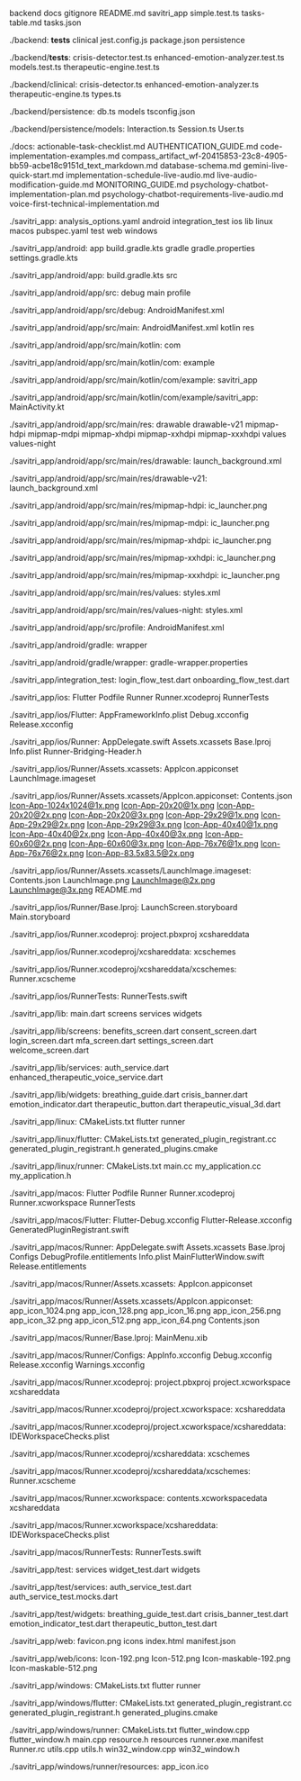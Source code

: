 backend
docs
gitignore
README.md
savitri_app
simple.test.ts
tasks-table.md
tasks.json

./backend:
__tests__
clinical
jest.config.js
package.json
persistence

./backend/__tests__:
crisis-detector.test.ts
enhanced-emotion-analyzer.test.ts
models.test.ts
therapeutic-engine.test.ts

./backend/clinical:
crisis-detector.ts
enhanced-emotion-analyzer.ts
therapeutic-engine.ts
types.ts

./backend/persistence:
db.ts
models
tsconfig.json

./backend/persistence/models:
Interaction.ts
Session.ts
User.ts

./docs:
actionable-task-checklist.md
AUTHENTICATION_GUIDE.md
code-implementation-examples.md
compass_artifact_wf-20415853-23c8-4905-bb59-acbe18c9151d_text_markdown.md
database-schema.md
gemini-live-quick-start.md
implementation-schedule-live-audio.md
live-audio-modification-guide.md
MONITORING_GUIDE.md
psychology-chatbot-implementation-plan.md
psychology-chatbot-requirements-live-audio.md
voice-first-technical-implementation.md

./savitri_app:
analysis_options.yaml
android
integration_test
ios
lib
linux
macos
pubspec.yaml
test
web
windows

./savitri_app/android:
app
build.gradle.kts
gradle
gradle.properties
settings.gradle.kts

./savitri_app/android/app:
build.gradle.kts
src

./savitri_app/android/app/src:
debug
main
profile

./savitri_app/android/app/src/debug:
AndroidManifest.xml

./savitri_app/android/app/src/main:
AndroidManifest.xml
kotlin
res

./savitri_app/android/app/src/main/kotlin:
com

./savitri_app/android/app/src/main/kotlin/com:
example

./savitri_app/android/app/src/main/kotlin/com/example:
savitri_app

./savitri_app/android/app/src/main/kotlin/com/example/savitri_app:
MainActivity.kt

./savitri_app/android/app/src/main/res:
drawable
drawable-v21
mipmap-hdpi
mipmap-mdpi
mipmap-xhdpi
mipmap-xxhdpi
mipmap-xxxhdpi
values
values-night

./savitri_app/android/app/src/main/res/drawable:
launch_background.xml

./savitri_app/android/app/src/main/res/drawable-v21:
launch_background.xml

./savitri_app/android/app/src/main/res/mipmap-hdpi:
ic_launcher.png

./savitri_app/android/app/src/main/res/mipmap-mdpi:
ic_launcher.png

./savitri_app/android/app/src/main/res/mipmap-xhdpi:
ic_launcher.png

./savitri_app/android/app/src/main/res/mipmap-xxhdpi:
ic_launcher.png

./savitri_app/android/app/src/main/res/mipmap-xxxhdpi:
ic_launcher.png

./savitri_app/android/app/src/main/res/values:
styles.xml

./savitri_app/android/app/src/main/res/values-night:
styles.xml

./savitri_app/android/app/src/profile:
AndroidManifest.xml

./savitri_app/android/gradle:
wrapper

./savitri_app/android/gradle/wrapper:
gradle-wrapper.properties

./savitri_app/integration_test:
login_flow_test.dart
onboarding_flow_test.dart

./savitri_app/ios:
Flutter
Podfile
Runner
Runner.xcodeproj
RunnerTests

./savitri_app/ios/Flutter:
AppFrameworkInfo.plist
Debug.xcconfig
Release.xcconfig

./savitri_app/ios/Runner:
AppDelegate.swift
Assets.xcassets
Base.lproj
Info.plist
Runner-Bridging-Header.h

./savitri_app/ios/Runner/Assets.xcassets:
AppIcon.appiconset
LaunchImage.imageset

./savitri_app/ios/Runner/Assets.xcassets/AppIcon.appiconset:
Contents.json
Icon-App-1024x1024@1x.png
Icon-App-20x20@1x.png
Icon-App-20x20@2x.png
Icon-App-20x20@3x.png
Icon-App-29x29@1x.png
Icon-App-29x29@2x.png
Icon-App-29x29@3x.png
Icon-App-40x40@1x.png
Icon-App-40x40@2x.png
Icon-App-40x40@3x.png
Icon-App-60x60@2x.png
Icon-App-60x60@3x.png
Icon-App-76x76@1x.png
Icon-App-76x76@2x.png
Icon-App-83.5x83.5@2x.png

./savitri_app/ios/Runner/Assets.xcassets/LaunchImage.imageset:
Contents.json
LaunchImage.png
LaunchImage@2x.png
LaunchImage@3x.png
README.md

./savitri_app/ios/Runner/Base.lproj:
LaunchScreen.storyboard
Main.storyboard

./savitri_app/ios/Runner.xcodeproj:
project.pbxproj
xcshareddata

./savitri_app/ios/Runner.xcodeproj/xcshareddata:
xcschemes

./savitri_app/ios/Runner.xcodeproj/xcshareddata/xcschemes:
Runner.xcscheme

./savitri_app/ios/RunnerTests:
RunnerTests.swift

./savitri_app/lib:
main.dart
screens
services
widgets

./savitri_app/lib/screens:
benefits_screen.dart
consent_screen.dart
login_screen.dart
mfa_screen.dart
settings_screen.dart
welcome_screen.dart

./savitri_app/lib/services:
auth_service.dart
enhanced_therapeutic_voice_service.dart

./savitri_app/lib/widgets:
breathing_guide.dart
crisis_banner.dart
emotion_indicator.dart
therapeutic_button.dart
therapeutic_visual_3d.dart

./savitri_app/linux:
CMakeLists.txt
flutter
runner

./savitri_app/linux/flutter:
CMakeLists.txt
generated_plugin_registrant.cc
generated_plugin_registrant.h
generated_plugins.cmake

./savitri_app/linux/runner:
CMakeLists.txt
main.cc
my_application.cc
my_application.h

./savitri_app/macos:
Flutter
Podfile
Runner
Runner.xcodeproj
Runner.xcworkspace
RunnerTests

./savitri_app/macos/Flutter:
Flutter-Debug.xcconfig
Flutter-Release.xcconfig
GeneratedPluginRegistrant.swift

./savitri_app/macos/Runner:
AppDelegate.swift
Assets.xcassets
Base.lproj
Configs
DebugProfile.entitlements
Info.plist
MainFlutterWindow.swift
Release.entitlements

./savitri_app/macos/Runner/Assets.xcassets:
AppIcon.appiconset

./savitri_app/macos/Runner/Assets.xcassets/AppIcon.appiconset:
app_icon_1024.png
app_icon_128.png
app_icon_16.png
app_icon_256.png
app_icon_32.png
app_icon_512.png
app_icon_64.png
Contents.json

./savitri_app/macos/Runner/Base.lproj:
MainMenu.xib

./savitri_app/macos/Runner/Configs:
AppInfo.xcconfig
Debug.xcconfig
Release.xcconfig
Warnings.xcconfig

./savitri_app/macos/Runner.xcodeproj:
project.pbxproj
project.xcworkspace
xcshareddata

./savitri_app/macos/Runner.xcodeproj/project.xcworkspace:
xcshareddata

./savitri_app/macos/Runner.xcodeproj/project.xcworkspace/xcshareddata:
IDEWorkspaceChecks.plist

./savitri_app/macos/Runner.xcodeproj/xcshareddata:
xcschemes

./savitri_app/macos/Runner.xcodeproj/xcshareddata/xcschemes:
Runner.xcscheme

./savitri_app/macos/Runner.xcworkspace:
contents.xcworkspacedata
xcshareddata

./savitri_app/macos/Runner.xcworkspace/xcshareddata:
IDEWorkspaceChecks.plist

./savitri_app/macos/RunnerTests:
RunnerTests.swift

./savitri_app/test:
services
widget_test.dart
widgets

./savitri_app/test/services:
auth_service_test.dart
auth_service_test.mocks.dart

./savitri_app/test/widgets:
breathing_guide_test.dart
crisis_banner_test.dart
emotion_indicator_test.dart
therapeutic_button_test.dart

./savitri_app/web:
favicon.png
icons
index.html
manifest.json

./savitri_app/web/icons:
Icon-192.png
Icon-512.png
Icon-maskable-192.png
Icon-maskable-512.png

./savitri_app/windows:
CMakeLists.txt
flutter
runner

./savitri_app/windows/flutter:
CMakeLists.txt
generated_plugin_registrant.cc
generated_plugin_registrant.h
generated_plugins.cmake

./savitri_app/windows/runner:
CMakeLists.txt
flutter_window.cpp
flutter_window.h
main.cpp
resource.h
resources
runner.exe.manifest
Runner.rc
utils.cpp
utils.h
win32_window.cpp
win32_window.h

./savitri_app/windows/runner/resources:
app_icon.ico
